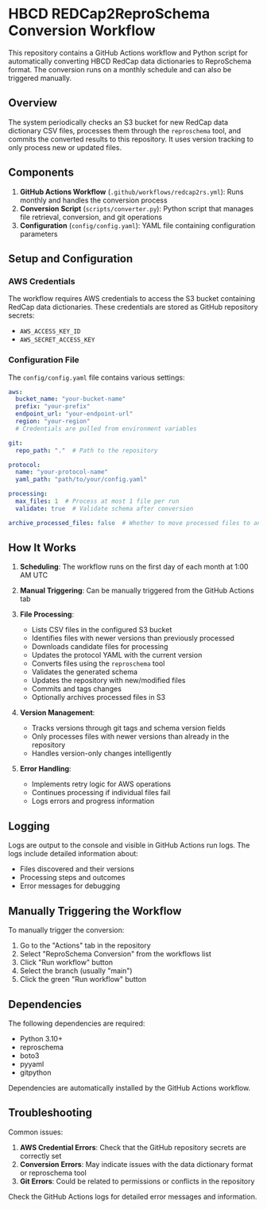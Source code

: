# HBCD REDCap2ReproSchema Conversion Workflow

This repository contains a GitHub Actions workflow and Python script for automatically converting HBCD RedCap data dictionaries to ReproSchema format. The conversion runs on a monthly schedule and can also be triggered manually.

## Overview

The system periodically checks an S3 bucket for new RedCap data dictionary CSV files, processes them through the `reproschema` tool, and commits the converted results to this repository. It uses version tracking to only process new or updated files.

## Components

1. **GitHub Actions Workflow** (`.github/workflows/redcap2rs.yml`): Runs monthly and handles the conversion process
2. **Conversion Script** (`scripts/converter.py`): Python script that manages file retrieval, conversion, and git operations
3. **Configuration** (`config/config.yaml`): YAML file containing configuration parameters

## Setup and Configuration

### AWS Credentials

The workflow requires AWS credentials to access the S3 bucket containing RedCap data dictionaries. These credentials are stored as GitHub repository secrets:

- `AWS_ACCESS_KEY_ID`
- `AWS_SECRET_ACCESS_KEY`

### Configuration File

The `config/config.yaml` file contains various settings:

```yaml
aws:
  bucket_name: "your-bucket-name"
  prefix: "your-prefix"
  endpoint_url: "your-endpoint-url"
  region: "your-region"
  # Credentials are pulled from environment variables

git:
  repo_path: "."  # Path to the repository

protocol:
  name: "your-protocol-name"
  yaml_path: "path/to/your/config.yaml"

processing:
  max_files: 1  # Process at most 1 file per run
  validate: true  # Validate schema after conversion

archive_processed_files: false  # Whether to move processed files to an archive folder
```

## How It Works

1. **Scheduling**: The workflow runs on the first day of each month at 1:00 AM UTC
2. **Manual Triggering**: Can be manually triggered from the GitHub Actions tab
3. **File Processing**:
   - Lists CSV files in the configured S3 bucket
   - Identifies files with newer versions than previously processed
   - Downloads candidate files for processing
   - Updates the protocol YAML with the current version
   - Converts files using the `reproschema` tool
   - Validates the generated schema
   - Updates the repository with new/modified files
   - Commits and tags changes
   - Optionally archives processed files in S3

4. **Version Management**:
   - Tracks versions through git tags and schema version fields
   - Only processes files with newer versions than already in the repository
   - Handles version-only changes intelligently

5. **Error Handling**:
   - Implements retry logic for AWS operations
   - Continues processing if individual files fail
   - Logs errors and progress information

## Logging

Logs are output to the console and visible in GitHub Actions run logs. The logs include detailed information about:
- Files discovered and their versions
- Processing steps and outcomes
- Error messages for debugging

## Manually Triggering the Workflow

To manually trigger the conversion:

1. Go to the "Actions" tab in the repository
2. Select "ReproSchema Conversion" from the workflows list
3. Click "Run workflow" button
4. Select the branch (usually "main")
5. Click the green "Run workflow" button

## Dependencies

The following dependencies are required:
- Python 3.10+
- reproschema
- boto3
- pyyaml
- gitpython

Dependencies are automatically installed by the GitHub Actions workflow.

## Troubleshooting

Common issues:

1. **AWS Credential Errors**: Check that the GitHub repository secrets are correctly set
2. **Conversion Errors**: May indicate issues with the data dictionary format or reproschema tool
3. **Git Errors**: Could be related to permissions or conflicts in the repository

Check the GitHub Actions logs for detailed error messages and information.

